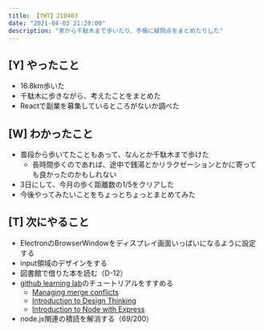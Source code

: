 ```yaml
---
title: 【YWT】210403
date: "2021-04-03 21:20:00"
description: "家から千駄木まで歩いたり、手帳に疑問点をまとめたりした"
---
```


## [Y] やったこと

- 16.8km歩いた
- 千駄木に歩きながら、考えたことをまとめた
- Reactで副業を募集しているところがないか調べた

## [W] わかったこと

- 普段から歩いてたこともあって、なんとか千駄木まで歩けた
  - 長時間歩くのであれば、途中で銭湯とかリラクゼーションとかに寄っても良かったのかもしれない
- 3日にして、今月の歩く距離数の1/5をクリアした
- 今後やってみたいことをちょっとちょっとまとめてみた

## [T] 次にやること

- ElectronのBrowserWindowをディスプレイ画面いっぱいになるように設定する
- input領域のデザインをする
- 図書館で借りた本を読む（D-12）
- [github learning lab](https://lab.github.com/githubtraining)のチュートリアルをすすめる
  - [Managing merge conflicts](https://lab.github.com/githubtraining/managing-merge-conflicts)
  - [Introduction to Design Thinking](https://lab.github.com/githubtraining/introduction-to-design-thinking)
  - [Introduction to Node with Express](https://lab.github.com/everydeveloper/introduction-to-node-with-express)
- node.js関連の積読を解消する（69/200）

<!-- https://twitter.com/camomile_cafe/status/1378327544911388675?s=20 -->
